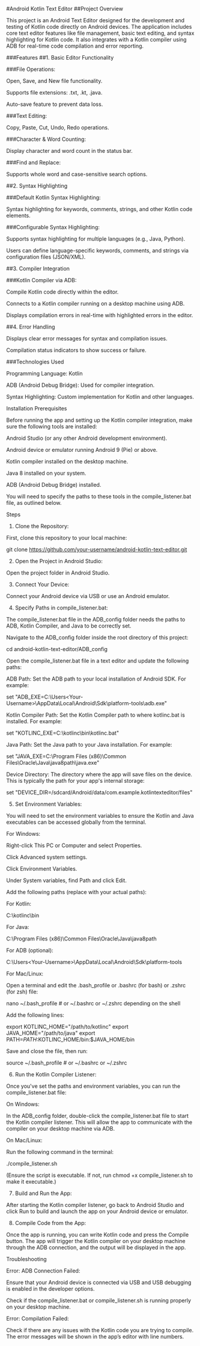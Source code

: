 #Android Kotlin Text Editor
##Project Overview

This project is an Android Text Editor designed for the development and testing of Kotlin code directly on Android devices. The application includes core text editor features like file management, basic text editing, and syntax highlighting for Kotlin code. It also integrates with a Kotlin compiler using ADB for real-time code compilation and error reporting.

###Features
##1. Basic Editor Functionality

###File Operations:

Open, Save, and New file functionality.

Supports file extensions: .txt, .kt, .java.

Auto-save feature to prevent data loss.

###Text Editing:

Copy, Paste, Cut, Undo, Redo operations.

###Character & Word Counting:

Display character and word count in the status bar.

###Find and Replace:

Supports whole word and case-sensitive search options.

##2. Syntax Highlighting

###Default Kotlin Syntax Highlighting:

Syntax highlighting for keywords, comments, strings, and other Kotlin code elements.

###Configurable Syntax Highlighting:

Supports syntax highlighting for multiple languages (e.g., Java, Python).

Users can define language-specific keywords, comments, and strings via configuration files (JSON/XML).

##3. Compiler Integration

###Kotlin Compiler via ADB:

Compile Kotlin code directly within the editor.

Connects to a Kotlin compiler running on a desktop machine using ADB.

Displays compilation errors in real-time with highlighted errors in the editor.

##4. Error Handling

Displays clear error messages for syntax and compilation issues.

Compilation status indicators to show success or failure.

###Technologies Used

Programming Language: Kotlin

ADB (Android Debug Bridge): Used for compiler integration.

Syntax Highlighting: Custom implementation for Kotlin and other languages.


Installation
Prerequisites

Before running the app and setting up the Kotlin compiler integration, make sure the following tools are installed:

Android Studio (or any other Android development environment).

Android device or emulator running Android 9 (Pie) or above.

Kotlin compiler installed on the desktop machine.

Java 8 installed on your system.

ADB (Android Debug Bridge) installed.

You will need to specify the paths to these tools in the compile_listener.bat file, as outlined below.

Steps
1. Clone the Repository:

First, clone this repository to your local machine:

git clone https://github.com/your-username/android-kotlin-text-editor.git

2. Open the Project in Android Studio:

Open the project folder in Android Studio.

3. Connect Your Device:

Connect your Android device via USB or use an Android emulator.

4. Specify Paths in compile_listener.bat:

The compile_listener.bat file in the ADB_config folder needs the paths to ADB, Kotlin Compiler, and Java to be correctly set.

Navigate to the ADB_config folder inside the root directory of this project:

cd android-kotlin-text-editor/ADB_config


Open the compile_listener.bat file in a text editor and update the following paths:

ADB Path:
Set the ADB path to your local installation of Android SDK. For example:

set "ADB_EXE=C:\Users\<Your-Username>\AppData\Local\Android\Sdk\platform-tools\adb.exe"


Kotlin Compiler Path:
Set the Kotlin Compiler path to where kotlinc.bat is installed. For example:

set "KOTLINC_EXE=C:\kotlinc\bin\kotlinc.bat"


Java Path:
Set the Java path to your Java installation. For example:

set "JAVA_EXE=C:\Program Files (x86)\Common Files\Oracle\Java\java8path\java.exe"


Device Directory:
The directory where the app will save files on the device. This is typically the path for your app's internal storage:

set "DEVICE_DIR=/sdcard/Android/data/com.example.kotlintexteditor/files"

5. Set Environment Variables:

You will need to set the environment variables to ensure the Kotlin and Java executables can be accessed globally from the terminal.

For Windows:

Right-click This PC or Computer and select Properties.

Click Advanced system settings.

Click Environment Variables.

Under System variables, find Path and click Edit.

Add the following paths (replace with your actual paths):

For Kotlin:

C:\kotlinc\bin


For Java:

C:\Program Files (x86)\Common Files\Oracle\Java\java8path


For ADB (optional):

C:\Users\<Your-Username>\AppData\Local\Android\Sdk\platform-tools


For Mac/Linux:

Open a terminal and edit the .bash_profile or .bashrc (for bash) or .zshrc (for zsh) file:

nano ~/.bash_profile  # or ~/.bashrc or ~/.zshrc depending on the shell


Add the following lines:

export KOTLINC_HOME="/path/to/kotlinc"
export JAVA_HOME="/path/to/java"
export PATH=$PATH:$KOTLINC_HOME/bin:$JAVA_HOME/bin


Save and close the file, then run:

source ~/.bash_profile  # or ~/.bashrc or ~/.zshrc

6. Run the Kotlin Compiler Listener:

Once you've set the paths and environment variables, you can run the compile_listener.bat file:

On Windows:

In the ADB_config folder, double-click the compile_listener.bat file to start the Kotlin compiler listener. This will allow the app to communicate with the compiler on your desktop machine via ADB.

On Mac/Linux:

Run the following command in the terminal:

./compile_listener.sh


(Ensure the script is executable. If not, run chmod +x compile_listener.sh to make it executable.)

7. Build and Run the App:

After starting the Kotlin compiler listener, go back to Android Studio and click Run to build and launch the app on your Android device or emulator.

8. Compile Code from the App:

Once the app is running, you can write Kotlin code and press the Compile button. The app will trigger the Kotlin compiler on your desktop machine through the ADB connection, and the output will be displayed in the app.

Troubleshooting

Error: ADB Connection Failed:

Ensure that your Android device is connected via USB and USB debugging is enabled in the developer options.

Check if the compile_listener.bat or compile_listener.sh is running properly on your desktop machine.

Error: Compilation Failed:

Check if there are any issues with the Kotlin code you are trying to compile. The error messages will be shown in the app’s editor with line numbers.
